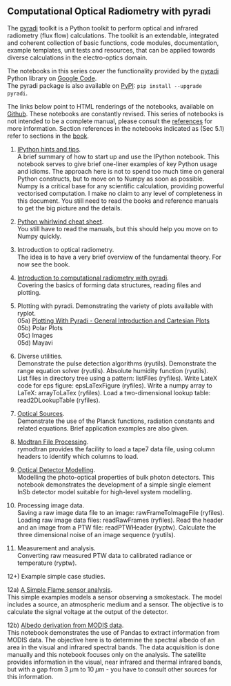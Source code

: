 ## Computational Optical Radiometry with pyradi   

The [pyradi](https://code.google.com/p/pyradi/) toolkit is a Python toolkit to perform optical and infrared radiometry (flux flow) calculations.
The toolkit is an extendable, integrated and coherent collection of basic functions, code modules, documentation, example templates, unit tests and resources, that can be applied towards diverse calculations in the electro-optics domain. 

The notebooks in this series cover the functionality provided by the [pyradi](https://code.google.com/p/pyradi/) Python library on [Google Code](https://code.google.com/p/pyradi/source/browse/#svn%2Ftrunk%253Fstate%253Dclosed).  
The pyradi package is also available on [PyPI](https://pypi.python.org/pypi/pyradi/):  `pip install --upgrade pyradi`.

The links below point to HTML renderings of the notebooks, available on [Github](https://github.com/NelisW/ComputationalRadiometry). These notebooks are constantly revised.
This series of  notebooks is not intended to be a complete manual, please consult the [references](https://code.google.com/p/pyradi/#Documentation) for more information. 
Section references in the notebooks indicated as (Sec 5.1) refer to sections in the [book](http://spie.org/x648.html?product_id=2021423&origin_id=x646).


01) [IPython hints and tips](http://nbviewer.ipython.org/urls/raw.githubusercontent.com/NelisW/ComputationalRadiometry/master/01%20IPythonHintsAndTips.ipynb?create=1).  
A brief summary of how to start up and use the IPython notebook.
This notebook serves to give brief one-liner examples of key Python usage and idioms.
The approach here is not to spend too much time on general Python constructs, but to move on to Numpy as soon as possible. Numpy is a critical base for any scientific calculation, providing powerful vectorised computation. I make no claim to any level of completeness in this document. You still need to read the books and reference manuals to get the big picture and the details.


02) [Python whirlwind cheat sheet](http://nbviewer.ipython.org/urls/raw.githubusercontent.com/NelisW/ComputationalRadiometry/master/02%20PythonWhirlwindCheatSheet.ipynb?create=1).  
You still have to read the manuals, but this should help you move on to Numpy quickly.

03) Introduction to optical radiometry.  
The idea is to have a very brief overview of the fundamental theory. For now see the book.

04) [Introduction to computational radiometry with  pyradi](http://nbviewer.ipython.org/urls/raw.githubusercontent.com/NelisW/ComputationalRadiometry/master/04%20IntroductionToComputationalRadiometryWithPyradi.ipynb?create=1).  
Covering the basics of forming data structures, reading files and plotting.

05) Plotting with pyradi.  Demonstrating the variety of plots available with ryplot.    
05a) [Plotting With Pyradi - General Introduction and Cartesian Plots](http://nbviewer.ipython.org/urls/raw.githubusercontent.com/NelisW/ComputationalRadiometry/master/05a%20PlottingWithPyradi-GeneralAndCartesian.ipynb?create=1)  
05b) Polar Plots  
05c) Images  
05d) Mayavi   


06) Diverse utilities.  
Demonstrate the pulse detection algorithms (ryutils). Demonstrate the range equation solver (ryutils). Absolute humidity function (ryutils).  
List files in directory tree using a pattern: listFiles (ryfiles). Write LateX code for eps figure: epsLaTexFigure (ryfiles). Write a numpy array to LaTeX: arrayToLaTex (ryfiles). Load a two-dimensional lookup table: read2DLookupTable (ryfiles).
 
07) [Optical Sources](http://nbviewer.ipython.org/urls/raw.githubusercontent.com/NelisW/ComputationalRadiometry/master/07%20Optical%20Sources.ipynb?create=1).  
Demonstrate the use of the Planck functions, radiation constants and related equations. Brief application examples are also given.

08) [Modtran File Processing](http://nbviewer.ipython.org/urls/raw.githubusercontent.com/NelisW/ComputationalRadiometry/master/08%20ModtranFileProcessing.ipynb?create=1).  
rymodtran provides the facility to load a tape7 data file, using column headers to identify which columns to load.


09) [Optical Detector Modelling](http://nbviewer.ipython.org/urls/raw.githubusercontent.com/NelisW/ComputationalRadiometry/master/09%20DetectorModelling.ipynb?create=1).  
Modelling the photo-optical properties of bulk photon detectors.
This notebook demonstrates the development of a simple single element InSb detector model suitable for high-level system modelling. 
  
10) Processing image data.  
Saving a raw image data file to an image: rawFrameToImageFile (ryfiles). Loading raw image data files: readRawFrames (ryfiles). 
Read the header and an image from  a PTW file: readPTWHeader (ryptw). 
Calculate the three dimensional noise of an image sequence (ryutils).  
        
11) Measurement and analysis.    
Converting raw measured PTW data to calibrated radiance or temperature (ryptw).

12+) Example simple case studies.  

12a) [A Simple Flame sensor analysis](http://nbviewer.ipython.org/urls/raw.githubusercontent.com/NelisW/ComputationalRadiometry/master/12a%20FlameSensorAnalysis.ipynb?create=1).    
This simple examples models a sensor observing a smokestack. The model  includes a source, an atmospheric medium and a sensor. The objective is to calculate the signal voltage at the output of the detector.

12b) [Albedo derivation from MODIS data](http://nbviewer.ipython.org/urls/raw.githubusercontent.com/NelisW/ComputationalRadiometry/master/12b%20AlbedoDerivation.ipynb?create=1).  
This notebook demonstrates the use of Pandas to extract information from MODIS data.  The objective here is to determine the spectral albedo of an area in the visual and infrared spectral bands.  The data acquisition is done manually and this notebook focuses only on the analysis.  The satellite provides information in the visual, near infrared and thermal infrared bands, but with a gap from 3 $\mu$m to 10 $\mu$m - you have to consult other sources for this information.



